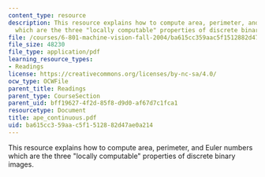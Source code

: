 ```yaml
---
content_type: resource
description: This resource explains how to compute area, perimeter, and Euler numbers
  which are the three "locally computable" properties of discrete binary images.
file: /courses/6-801-machine-vision-fall-2004/ba615cc359aac5f1512882d47ae0a214_ape_continuous.pdf
file_size: 48230
file_type: application/pdf
learning_resource_types:
- Readings
license: https://creativecommons.org/licenses/by-nc-sa/4.0/
ocw_type: OCWFile
parent_title: Readings
parent_type: CourseSection
parent_uid: bff19627-4f2d-85f8-d9d0-af67d7c1fca1
resourcetype: Document
title: ape_continuous.pdf
uid: ba615cc3-59aa-c5f1-5128-82d47ae0a214
---
```

This resource explains how to compute area, perimeter, and Euler numbers which are the three "locally computable" properties of discrete binary images.